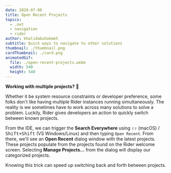 ```yaml
---
date: 2020-07-06
title: Open Recent Projects
topics:
  - .net
  - navigation
  - rider
author: khalidabuhakmeh
subtitle: Quick ways to navigate to other solutions
thumbnail: ./thumbnail.png
cardThumbnail: ./card.png
animatedGif:
  file: ./open-recent-projects.webm
  width: 540
  height: 540
---
```


**Working with multiple projects?** 🥵

Whether it be system resource constraints or developer preference, some folks don't like having multiple Rider instances running simultaneously. The reality is we sometimes have to work across many solutions to solve a problem. Luckily, Rider gives developers an action to quickly switch between known projects.

From the IDE, we can trigger the **Search Everywhere** using <kbd>⇧⇧</kbd> (macOS) / <kbd>Shift+Shift</kbd> (VS Windows/Linux) and then typing `Open Recent`. From there, we'll see an **Open Recent** dialog window with the latest projects. These projects populate from the projects found on the Rider welcome screen. Selecting **Manage Projects...** from the dialog will display our categorized projects.

Knowing this trick can speed up switching back and forth between projects.
